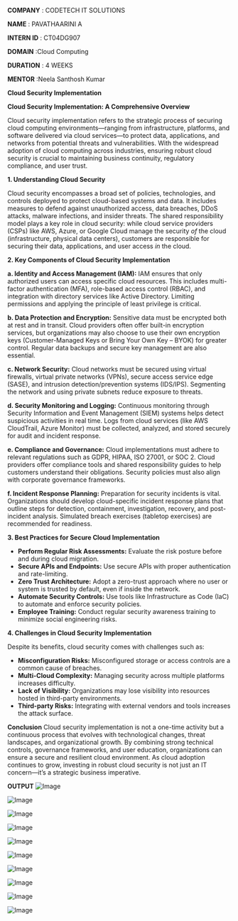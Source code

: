 **COMPANY** : CODETECH IT SOLUTIONS

**NAME** : PAVATHAARINI A

**INTERN ID** : CT04DG907

**DOMAIN** :Cloud Computing

**DURATION** : 4 WEEKS

**MENTOR** :Neela Santhosh Kumar

**Cloud Security Implementation**

 **Cloud Security Implementation: A Comprehensive Overview**

Cloud security implementation refers to the strategic process of securing cloud computing environments—ranging from infrastructure, platforms, and software delivered via cloud services—to protect data, applications, and networks from potential threats and vulnerabilities. With the widespread adoption of cloud computing across industries, ensuring robust cloud security is crucial to maintaining business continuity, regulatory compliance, and user trust.

**1. Understanding Cloud Security**

Cloud security encompasses a broad set of policies, technologies, and controls deployed to protect cloud-based systems and data. It includes measures to defend against unauthorized access, data breaches, DDoS attacks, malware infections, and insider threats. The shared responsibility model plays a key role in cloud security: while cloud service providers (CSPs) like AWS, Azure, or Google Cloud manage the security *of* the cloud (infrastructure, physical data centers), customers are responsible for securing their data, applications, and user access *in* the cloud.

**2. Key Components of Cloud Security Implementation**

**a. Identity and Access Management (IAM):**
IAM ensures that only authorized users can access specific cloud resources. This includes multi-factor authentication (MFA), role-based access control (RBAC), and integration with directory services like Active Directory. Limiting permissions and applying the principle of least privilege is critical.

**b. Data Protection and Encryption:**
Sensitive data must be encrypted both at rest and in transit. Cloud providers often offer built-in encryption services, but organizations may also choose to use their own encryption keys (Customer-Managed Keys or Bring Your Own Key – BYOK) for greater control. Regular data backups and secure key management are also essential.

**c. Network Security:**
Cloud networks must be secured using virtual firewalls, virtual private networks (VPNs), secure access service edge (SASE), and intrusion detection/prevention systems (IDS/IPS). Segmenting the network and using private subnets reduce exposure to threats.

**d. Security Monitoring and Logging:**
Continuous monitoring through Security Information and Event Management (SIEM) systems helps detect suspicious activities in real time. Logs from cloud services (like AWS CloudTrail, Azure Monitor) must be collected, analyzed, and stored securely for audit and incident response.

**e. Compliance and Governance:**
Cloud implementations must adhere to relevant regulations such as GDPR, HIPAA, ISO 27001, or SOC 2. Cloud providers offer compliance tools and shared responsibility guides to help customers understand their obligations. Security policies must also align with corporate governance frameworks.

**f. Incident Response Planning:**
Preparation for security incidents is vital. Organizations should develop cloud-specific incident response plans that outline steps for detection, containment, investigation, recovery, and post-incident analysis. Simulated breach exercises (tabletop exercises) are recommended for readiness.

 **3. Best Practices for Secure Cloud Implementation**

* **Perform Regular Risk Assessments:** Evaluate the risk posture before and during cloud migration.
* **Secure APIs and Endpoints:** Use secure APIs with proper authentication and rate-limiting.
* **Zero Trust Architecture:** Adopt a zero-trust approach where no user or system is trusted by default, even if inside the network.
* **Automate Security Controls:** Use tools like Infrastructure as Code (IaC) to automate and enforce security policies.
* **Employee Training:** Conduct regular security awareness training to minimize social engineering risks.

**4. Challenges in Cloud Security Implementation**

Despite its benefits, cloud security comes with challenges such as:

* **Misconfiguration Risks:** Misconfigured storage or access controls are a common cause of breaches.
* **Multi-Cloud Complexity:** Managing security across multiple platforms increases difficulty.
* **Lack of Visibility:** Organizations may lose visibility into resources hosted in third-party environments.
* **Third-party Risks:** Integrating with external vendors and tools increases the attack surface.

 **Conclusion**
Cloud security implementation is not a one-time activity but a continuous process that evolves with technological changes, threat landscapes, and organizational growth. By combining strong technical controls, governance frameworks, and user education, organizations can ensure a secure and resilient cloud environment. As cloud adoption continues to grow, investing in robust cloud security is not just an IT concern—it’s a strategic business imperative.

**OUTPUT**
![Image](https://github.com/user-attachments/assets/dc60b2e4-9f31-47b3-af4d-c7ea855fe685)

![Image](https://github.com/user-attachments/assets/6e00a153-f534-4b12-a132-266a3d491336)

![Image](https://github.com/user-attachments/assets/74632a6a-f2d4-4f7b-ab74-b70ca2ce75ca)

![Image](https://github.com/user-attachments/assets/30a5751e-bbbe-4322-9c62-add68b6a6b44)

![Image](https://github.com/user-attachments/assets/bbf409ee-d676-4f93-a248-df2992487052)

![Image](https://github.com/user-attachments/assets/fcf3f0a9-ca63-4f71-9477-1aa2f47db42f)

![Image](https://github.com/user-attachments/assets/55d334c3-ca12-4d46-b40a-3bc8ff59e00a)

![Image](https://github.com/user-attachments/assets/f1b44b93-88b3-4261-a86e-6aafdefeae94)

![Image](https://github.com/user-attachments/assets/b309c277-a84d-4370-a4cf-d10d37c37e55)

![Image](https://github.com/user-attachments/assets/b33a2158-2293-4c69-8fd3-1c50fe2a7780)
